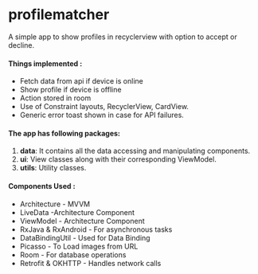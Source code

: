 # profilematcher

A simple app to show profiles in recyclerview with option to accept or decline.
#### Things implemented :
* Fetch data from api if device is online
* Show profile if device is offline
* Action stored in room
* Use of Constraint layouts, RecyclerView, CardView.
* Generic error toast shown in case for API failures.



#### The app has following packages:
1. **data**: It contains all the data accessing and manipulating components.
2. **ui**: View classes along with their corresponding ViewModel.
4. **utils**: Utility classes.

#### Components Used :
* Architecture - MVVM
* LiveData -Architecture Component
* ViewModel - Architecture Component
* RxJava & RxAndroid - For asynchronous tasks
* DataBindingUtil - Used for Data Binding
* Picasso - To Load images from URL
* Room - For database operations
* Retrofit & OKHTTP - Handles network calls

